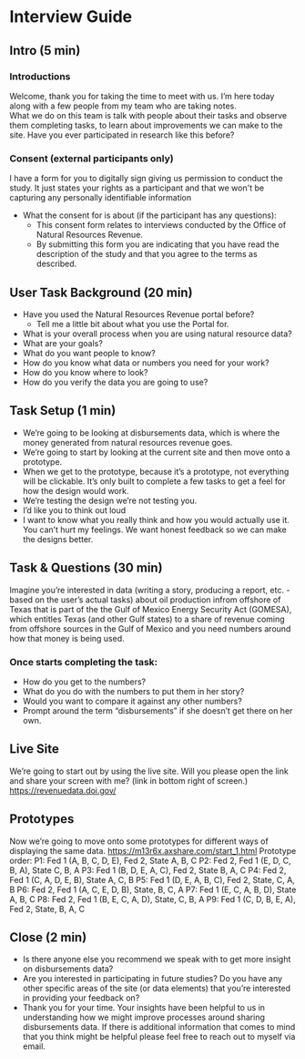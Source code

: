 # Interview Guide

## Intro (5 min)
### Introductions
Welcome, thank you for taking the time to meet with us.  I’m here today along with a few people from my team who are taking notes.  
What we do on this team is talk with people about their tasks and observe them completing tasks, to learn about improvements we can make to the site.  Have you ever participated in research like this before?
### Consent (external participants only)
I have a form for you to digitally sign giving us permission to conduct the study. It just states your rights as a participant and that we won't be capturing any personally identifiable information 
* What the consent for is about (if the participant has any questions):
  - This consent form relates to interviews conducted by the Office of Natural Resources Revenue.
  - By submitting this form you are indicating that you have read the description of the study and that you agree to the terms as described.  
## User Task Background (20 min)
* Have you used the Natural Resources Revenue portal before?
  - Tell me a little bit about what you use the Portal for.
* What is your overall process when you are using natural resource data?
* What are your goals?
* What do you want people to know?
* How do you know what data or numbers you need for your work?
* How do you know where to look?
* How do you verify the data you are going to use?
## Task Setup (1 min)
* We’re going to be looking at disbursements data, which is where the money generated from natural resources revenue goes.
* We’re going to start by looking at the current site and then move onto a prototype.  
* When we get to the prototype, because it’s a prototype, not everything will be clickable.  It’s only built to complete a few tasks to get a feel for how the design would work.
* We’re testing the design we’re not testing you.
* I’d like you to think out loud 
* I want to know what you really think and how you would actually use it.  You can’t hurt my feelings. We want honest feedback so we can make the designs better. 

## Task & Questions (30 min)
Imagine you’re interested in data (writing a story, producing a report, etc. - based on the user’s actual tasks) about oil production infrom offshore of Texas that is part of the the Gulf of Mexico Energy Security Act (GOMESA), which entitles Texas (and other Gulf states) to a share of revenue coming from offshore sources in the Gulf of Mexico and you need numbers around how that money is being used.
### Once starts completing the task:
* How do you get to the numbers?
* What do you do with the numbers to put them in her story?
* Would you want to compare it against any other numbers?
* Prompt around the term “disbursements” if she doesn’t get there on her own.

## Live Site
We’re going to start out by using the live site.  Will you please open the link and share your screen with me?  (link in bottom right of screen.)
https://revenuedata.doi.gov/

## Prototypes
Now we’re going to move onto some prototypes for different ways of displaying the same data.  https://m13r6x.axshare.com/start_1.html
Prototype order:
P1: Fed 1 (A, B, C, D, E), Fed 2, State A, B, C
P2: Fed 2, Fed 1 (E, D, C, B, A), State C, B, A
P3: Fed 1 (B, D, E, A, C), Fed 2, State B, A, C
P4: Fed 2, Fed 1 (C, A, D, E, B), State A, C, B
P5: Fed 1 (D, E, A, B, C), Fed 2, State, C, A, B
P6: Fed 2, Fed 1 (A, C, E, D, B), State, B, C, A
P7: Fed 1 (E, C, A, B, D), State A, B, C
P8: Fed 2, Fed 1 (B, E, C, A, D), State, C, B, A
P9: Fed 1 (C, D, B, E, A), Fed 2, State, B, A, C

## Close (2 min)
* Is there anyone else you recommend we speak with to get more insight on disbursements data?
* Are you interested in participating in future studies? Do you have any other specific areas of the site (or data elements) that you’re interested in providing your feedback on?
* Thank you for your time. Your insights have been helpful to us in understanding how we might improve processes around sharing disbursements data. If there is additional information that comes to mind that you think might be helpful please feel free to reach out to myself via email.
